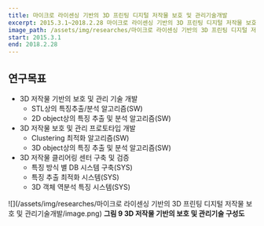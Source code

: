 ```yaml
---
title: 마이크로 라이센싱 기반의 3D 프린팅 디지털 저작물 보호 및 관리기술개발
excerpt: 2015.3.1~2018.2.28 마이크로 라이센싱 기반의 3D 프린팅 디지털 저작물 보호 및 관리기술개발, 미래창조과학부
image_path: /assets/img/researches/마이크로 라이센싱 기반의 3D 프린팅 디지털 저작물 보호 및 관리기술개발/image.png
start: 2015.3.1
end: 2018.2.28
---
```


## 연구목표

* 3D 저작물 기반의 보호 및 관리 기술 개발
   - STL상의 특징추출/분석 알고리즘(SW)
   - 2D object상의 특징 추출 및 분석 알고리즘(SW)
* 3D 저작물 보호 및 관리 프로토타입 개발
   - Clustering 최적화 알고리즘(SW)
   - 3D object상의 특징 추출 및 분석 알고리즘(SW)
* 3D 저작물 클리어링 센터 구축 및 검증
   - 특징 방식 별 DB 시스템 구축(SYS)
   - 특징 추출 최적화 시스템(SYS)
   - 3D 객체 역분석 특징 시스템(SYS)

![](/assets/img/researches/마이크로 라이센싱 기반의 3D 프린팅 디지털 저작물 보호 및 관리기술개발/image.png)
**그림 9 3D 저작물 기반의 보호 및 관리기술 구성도**
